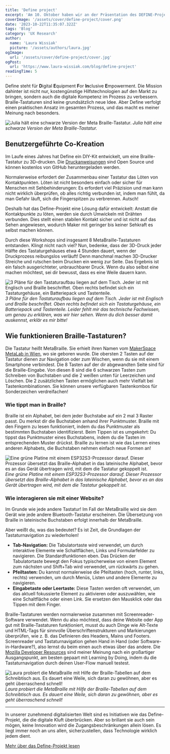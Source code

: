 ```yaml
---
title: 'Define project'
excerpt: 'Am 10. Oktober haben wir an der Präsentation des DEFINE-Projekts teilgenommen. Define steht für Digital Equipment For Inclusive Empowerment. Dahinter verbirgt sich nicht nur das Ziel, kostengünstige technische Hilfsmittel auf den Markt zu bringen, sondern auch die digitale Kompetenz zu verbessern ...'
coverImage: '/assets/cover/define-project/cover.png'
date: '2023-10-22T11:35:07.322Z'
tags: 'Blog'
category: 'UX Research'
author:
  name: 'Laura Wissiak'
  picture: '/assets/authors/laura.jpg'
ogImage:
  url: '/assets/cover/define-project/cover.jpg'
ogPost:
  url: 'https://www.laura-wissiak.com/blog/define-project'
readingTime: 5
---
```


Define steht für **D**igital **E**quipment **F**or **In**clusive **E**mpowerment. Die Mission dahinter ist nicht nur, kostengünstige Hilfstechnologien auf den Markt zu bringen, sondern auch die digitale Kompetenz im Prozess zu verbessern. Braille-Tastaturen sind keine grundsätzlich neue Idee. Aber Define verfolgt einen praktischen Ansatz im gesamten Prozess, und das macht es meiner Meinung nach besonders.

![Julia hält eine schwarze Version der Meta Braille-Tastatur.](/assets/cover/define-project/image-1.jpg)
_Julia hält eine schwarze Version der Meta Braille-Tastatur._

## Benutzergeführte Co-Kreation

Im Laufe eines Jahres hat Define ein DIY-Kit entwickelt, um eine Braille-Tastatur zu 3D-drucken. Die [Druckanweisungen](https://gitlab.com/metabraille/metabraille) sind Open Source und können kostenlos von GitHub heruntergeladen werden.

Normalerweise erfordert der Zusammenbau einer Tastatur das Löten von Kontaktpunkten. Löten ist nicht besonders einfach oder sicher für Menschen mit Sehbehinderungen: Es erfordert viel Präzision und man kann nicht wirklich überprüfen, ob alles richtig verbunden ist, indem man fühlt, da man Gefahr läuft, sich die Fingerspitzen zu verbrennen. Autsch!

Deshalb hat das Define-Projekt eine Lösung dafür entwickelt: Anstatt die Kontaktpunkte zu löten, werden sie durch Umwickeln mit Drähten verbunden. Dies stellt einen stabilen Kontakt sicher und ist nicht auf das Sehen angewiesen, wodurch Maker mit geringer bis keiner Sehkraft es selbst machen können.

Durch diese Workshops sind insgesamt 8 MetaBraille-Tastaturen entstanden. Klingt nicht nach viel? Nun, bedenke, dass der 3D-Druck jeder Hälfte des Tastaturgehäuses etwa 4 Stunden dauert, wenn der Druckprozess reibungslos verläuft! Denn manchmal machen 3D-Drucker Streiche und rutschen beim Drucken ein wenig zur Seite. Das Ergebnis ist ein falsch ausgerichteter, unbrauchbarer Druck. Wenn du also selbst eine machen möchtest, sei dir bewusst, dass es eine Weile dauern kann.

![3 Pläne für den Tastaturaufbau liegen auf dem Tisch. Jeder ist mit Englisch und Braille beschriftet. Oben rechts befindet sich ein Tastaturgehäuse, ein Batteriepack und Tastenteile.](/assets/cover/define-project/image-2.jpg)
_3 Pläne für den Tastaturaufbau liegen auf dem Tisch. Jeder ist mit Englisch und Braille beschriftet. Oben rechts befindet sich ein Tastaturgehäuse, ein Batteriepack und Tastenteile. Leider fehlt mir das technische Fachwissen, um genau zu erklären, was wir hier sehen. Wenn du dich besser damit auskennst, erklär es mir bitte!_

## Wie funktionieren Braille-Tastaturen?

Die Tastatur heißt MetaBraille. Sie erhielt ihren Namen vom [MakerSpace MetaLab in Wien](https://metalab.at/index.html), wo sie geboren wurde. Die obersten 2 Tasten auf der Tastatur dienen zur Navigation oder zum Wischen, wenn du sie mit einem Smartphone verbindest. Die 8 Tasten auf der dir abgewandten Seite sind für die Braille-Eingabe. Von diesen 8 sind die 6 schwarzen Tasten zum Schreiben von Buchstaben und die 2 weißen unten für Leerzeichen und Löschen. Die 2 zusätzlichen Tasten ermöglichen auch mehr Vielfalt bei Tastenkombinationen. Sie können unsere verfügbaren Tastenkombos für Sonderzeichen verdreifachen!

### Wie tippt man in Braille?

Braille ist ein Alphabet, bei dem jeder Buchstabe auf ein 2 mal 3 Raster passt. Du merkst dir die Buchstaben anhand ihrer Punktmuster. Braille mit den Fingern zu lesen funktioniert, indem du das Punktmuster als bestimmten Buchstaben identifizierst. Beim Tippen ist es umgekehrt: Du tippst das Punktmuster eines Buchstabens, indem du die Tasten im entsprechenden Muster drückst. Braille zu lernen ist wie das Lernen eines anderen Alphabets, die Buchstaben nehmen einfach neue Formen an!

![Eine grüne Platine mit einem ESP32S3-Prozessor darauf. Dieser Prozessor übersetzt das Braille-Alphabet in das lateinische Alphabet, bevor es an das Gerät übertragen wird, mit dem die Tastatur gekoppelt ist.](/assets/cover/define-project/image-3.jpg)
_Eine grüne Platine mit einem ESP32S3-Prozessor darauf. Dieser Prozessor übersetzt das Braille-Alphabet in das lateinische Alphabet, bevor es an das Gerät übertragen wird, mit dem die Tastatur gekoppelt ist._

### Wie interagieren sie mit einer Website?

Im Grunde wie jede andere Tastatur! Im Fall der MetaBraille wird sie dem Gerät wie jede andere Bluetooth-Tastatur erscheinen. Die Übersetzung von Braille in lateinische Buchstaben erfolgt innerhalb der MetaBraille.

Aber weißt du, was das bedeutet? Es ist Zeit, die Grundlagen der Tastaturnavigation zu wiederholen!

- **Tab-Navigation:** Die Tabulatortaste wird verwendet, um durch interaktive Elemente wie Schaltflächen, Links und Formularfelder zu navigieren. Die Standardfunktionen eben. Das Drücken der Tabulatortaste bewegt den Fokus typischerweise von einem Element zum nächsten und Shift+Tab wird verwendet, um rückwärts zu gehen.
- **Pfeiltasten:** Du kannst normalerweise die Pfeiltasten (hoch, runter, links, rechts) verwenden, um durch Menüs, Listen und andere Elemente zu navigieren.
- **Eingabetaste oder Leertaste:** Diese Tasten werden oft verwendet, um das aktuell fokussierte Element zu aktivieren oder auszuwählen, wie eine Schaltfläche oder einen Link. Sie ersetzen den Mausklick oder das Tippen mit dem Finger.

Braille-Tastaturen werden normalerweise zusammen mit Screenreader-Software verwendet. Wenn du also möchtest, dass deine Website oder App gut mit Braille-Tastaturen funktioniert, musst du auch Dinge wie Alt-Texte und HTML-Tags für sinnvolle Überschriftenstrukturen und Markierungen überprüfen, wie z. B. das Definieren des Headers, Mains und Footers. Screenreader und Tastaturnavigation gehen Hand in Hand (oder Software-in-Hardware?), also lernst du beim einen auch etwas über das andere. Die [Mozilla Developer Resources](https://developer.mozilla.org/en-US/docs/Web/Accessibility/Understanding_WCAG/Keyboard) sind meiner Meinung nach ein großartiger Ausgangspunkt, am besten gepaart mit Learning by Doing, indem du die Tastaturnavigation durch deinen User-Flow manuell testest.

![Laura probiert die MetaBraille mit Hilfe der Braille-Tabellen auf dem Schreibtisch aus. Es dauert eine Weile, sich daran zu gewöhnen, aber es geht überraschend schnell!](/assets/cover/define-project/image-4.png)
_Laura probiert die MetaBraille mit Hilfe der Braille-Tabellen auf dem Schreibtisch aus. Es dauert eine Weile, sich daran zu gewöhnen, aber es geht überraschend schnell!_

---

In unserer zunehmend digitalisierten Welt sind es Initiativen wie das Define-Projekt, die die digitale Kluft überbrücken. Aber so brillant sie auch sein mögen, keine Innovation wird die Zugangsbeschränkungen allein lösen. Es liegt immer noch an uns allen, sicherzustellen, dass Technologie wirklich jedem dient.

[Mehr über das Define-Projekt lesen](https://defineblind.at/about/)
